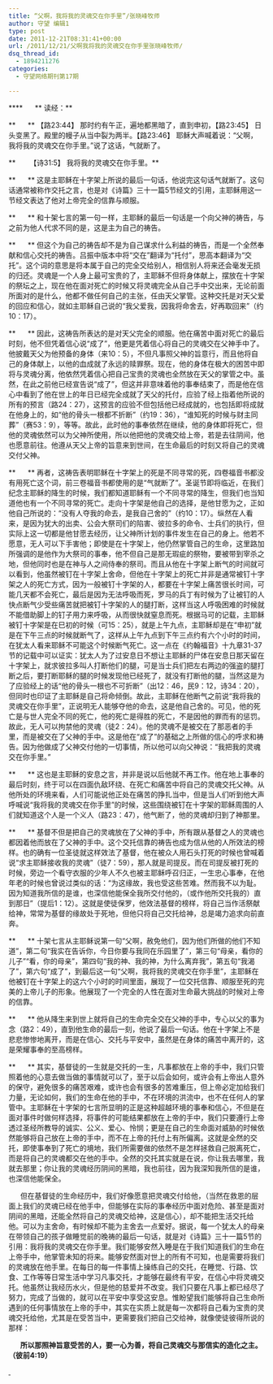 ```yaml
---
title: “父啊，我将我的灵魂交在你手里”/张晓峰牧师
author: 守望 编辑1
type: post
date: 2011-12-21T08:31:41+00:00
url: /2011/12/21/父啊我将我的灵魂交在你手里张晓峰牧师/
dsq_thread_id:
  - 1894211276
categories:
  - 守望网络期刊第17期

---
```

****      ** 读经：**

**      ** 【路23:44】 那时约有午正，遍地都黑暗了，直到申初，【路23:45】 日头变黑了。殿里的幔子从当中裂为两半。【路23:46】 耶稣大声喊着说：“父啊，我将我的灵魂交在你手里。”说了这话，气就断了。

**       【诗31:5】 我将我的灵魂交在你手里。<!--more-->**

**      ** 这是主耶稣在十字架上所说的最后一句话，他说完这句话气就断了。这句话通常被称作交托之言，也是对《诗篇》三十一篇5节经文的引用，主耶稣用这一节经文表达了他对上帝完全的信靠与顺服。

**      ** 和十架七言的第一句一样，主耶稣的最后一句话是一个向父神的祷告，与之前为他人代求不同的是，这是主为自己的祷告。

**      ** 但这个为自己的祷告却不是为自己谋求什么利益的祷告，而是一个全然奉献和信心交托的祷告。吕振中版本中将“交在”翻译为“托付”，思高本翻译为“交托”。这个词的意思是将本属于自己的完全交给别人，相信别人将来还会毫发无损的归还。灵魂是一个人身上最可宝贵的了，主耶稣不但将身体献上，摆放在十字架的祭坛之上，现在他在面对死亡的时候又将灵魂完全从自己手中交出来，无论前面所面对的是什么，他都不做任何自己的主张，任由天父掌管。这种交托是对天父爱的回应和信心，就如主耶稣自己说的“我父爱我，因我将命舍去，好再取回来”（约10：17）。

**      ** 因此，这祷告所表达的是对天父完全的顺服。他在痛苦中面对死亡的最后时刻，他不但凭着信心说“成了”，他更是凭着信心将自己的灵魂交在父神手中了。他披戴天父为他预备的身体（来10：5），不但凡事照父神的旨意行，而且他将自己的身体献上，以他的血成就了永远的赎罪祭。现在，他的身体在极大的困苦中即将与灵魂分离，他依然凭着信心把自己宝贵的灵魂也全然放在天父的掌管之中。虽然，在此之前他已经宣告说“成了”，但这并非意味着他的事奉结束了，而是他在信心中看到了他在世上的年日已经完全成就了天父的托付，应验了经上指着他所说的所有的预言（路24：27），这预言的应验不但包括他已经成就的，也包括即将成就在他身上的，如“他的骨头一根都不折断”（约19：36），“谁知死的时候与财主同葬”（赛53：9），等等。故此，此时他的事奉依然在继续，他的身体即将死亡，但他的灵魂依然可以为父神所使用，所以他把他的灵魂交给上帝，若是去往阴间，他也愿意前往。他遵从天父上帝的旨意来到世间，在生命最后的时刻又将自己的灵魂交付父神。

**      ** 再者，这祷告表明耶稣在十字架上的死是不同寻常的死，四卷福音书都没有用死亡这个词，前三卷福音书都使用的是“气就断了”。圣诞节即将临近，在我们纪念主耶稣的降生的时候，我们都知道耶稣有一个不同寻常的降生，但我们也当知道他也有一个不同寻常的死亡。走向十字架是他自己的选择，是他甘愿为之，正如他自己所说的：“没有人夺我的命去，是我自己舍的”（约10：17）。纵然在人看来，是因为犹大的出卖、公会大祭司们的陷害、彼拉多的命令、士兵们的执行，但实际上这一切都是他甘愿去经历，让父神所计划的事件发生在自己的身上。他若不愿意，无人可以下手害他；即使是在十字架上，他仍然掌管自己的生命，这里路加所强调的是他作为大祭司的事奉，他不但自己是那无瑕疵的祭物，要被带到宰杀之地，但他同时也是在神与人之间侍奉的祭司。而且从他在十字架上断气的时间就可以看到，他虽然被钉在十字架上舍命，但他在十字架上的死亡并非是通常被钉十字架之人的死亡方式，因为一般被钉十字架的人，都要在十字架上痛苦很长时间，可能几天都不会死亡，最后是因为无法呼吸而死，罗马的兵丁有时候为了让被钉的人快点断气少受些痛苦就把被钉十字架的人的腿打断，这样当这人呼吸困难的时候就不能借助脚上的钉子用力来呼吸，从而很快就窒息而死。根据马可的记载，主耶稣被钉十字架是在巳初的时候（可15：25），就是上午九点，主耶稣却是在“申初”就是在下午三点的时候就断气了，这样从上午九点到下午三点约有六个小时的时间，在犹太人看来耶稣不可能这个时候断气死亡。这一点在《约翰福音》十九章31-37节的记载中可以证实：犹太人为了过安息日不想让主耶稣的尸体在安息日那天留在十字架上，就求彼拉多叫人打断他们的腿，可是当士兵们把左右两边的强盗的腿打断之后，要打断耶稣的腿的时候发现他已经死了，就没有打断他的腿，当然这是为了应验经上的话“他的骨头一根也不可折断”（出12：46，民9：12，诗34：20），但同时也印证了主耶稣是自己将命倾倒。故此，主耶稣在他断气之前说“我将我的灵魂交在你手里”，正说明无人能够夺他的命去，这是他自己舍的。可见，他的死亡是与世人完全不同的死亡，他的死亡是得胜的死亡，不是因他的罪而有的惩罚。故此，无人可以拘禁他的灵魂（徒2：24）。他的灵魂不是被交在了那恶者的手里，而是被交在了父神的手中。这是他在“成了”的基础之上所做的信心的呼求和祷告。因为他做成了父神交付他的一切事情，所以他可以向父神说：“我把我的灵魂交在你手里。”

**      ** 这也是主耶稣的安息之言，并非是说以后他就不再工作。他在地上事奉的最后时刻，终于可以在四面仇敌环绕、在死亡和痛苦中将自己的灵魂交托父神。从他所处的环境来看，人们可能说他正处在痛苦的挣扎当中，但是当人们听到他大声呼喊说“我将我的灵魂交在你手里”的时候，这些围绕被钉在十字架的耶稣周围的人们就知道这个人是一个义人（路23：47），他气断了，他的灵魂却归到了神那里。

**      ** 基督不但是把自己的灵魂放在了父神的手中，所有跟从基督之人的灵魂也都因着他而放在了父神的手中。这个交托信靠的祷告也成为信从他的人所效法的榜样。也的确有一位圣徒就这样效法了基督，他在被众人用石头打死的时候也曾喊着说“求主耶稣接收我的灵魂”（徒7：59），那人就是司提反。而在司提反被打死的时候，旁边一个看守衣服的少年人不久也被主耶稣呼召归正，一生忠心事奉，在他年老的时候也曾说过类似的话：“为这缘故，我也受这些苦难。然而我不以为耻。因为知道我所信的是谁，也深信他能保全我所交付他的，（或作他所交托我的）直到那日”（提后1：12）。这就是使徒保罗，他效法基督的榜样，将自己当作活祭献给神，常常为基督的缘故处于死地，但他只将自己交托给神，总是竭力追求向前直奔。

**      ** 十架七言从主耶稣说第一句“父啊，赦免他们，因为他们所做的他们不知道”，第二句“我实在告诉你，今日你要与我同在乐园里了”，第三句“母亲，看你的儿子”“看，你的母亲”，第四句“我的神、我的神，为什么离弃我”，第五句“我渴了”，第六句“成了”，到最后这一句“父啊，我将我的灵魂交在你手里”，主耶稣在他被钉在十字架上的这六个小时的时间里面，展现了一位交托信靠、顺服至死的完美的上帝儿子的形象。他展现了一个完全的人性在面对生命最大挑战的时候对上帝的信靠。

**      ** 他从降生来到世上就将自己的生命完全交在父神的手中，专心以父的事为念（路2：49），直到他生命的最后一刻，他说了最后一句话。他在十字架上不是悲悲惨惨地离开，而是在信心、交托与平安中，虽然是在身体的痛苦中离开的，这是荣耀事奉的至高榜样。

**      ** 其实，基督徒的一生就是交托的一生，凡事都放在上帝的手中，我们只管照着他的心意去做当做的事情就可以了，至于以后会如何，或许会有上帝出人意外的保守，避免很多的痛苦艰难，或许也会有很多的苦难重压，但上帝必定加给我们力量，无论如何，我们的生命在他的手中，不在环境的洪流中，也不在任何人的掌管中。主耶稣在十字架的七言所显明的正是这种超越环境的事奉和信心，不但是在面对事件时做何样选择，将事件的可能结果都放在上帝的手中，我们只要遵行上帝透过圣经所教导的诚实、公义、爱心、怜悯；更是在自己的生命面对威胁的时候依然能够将自己放在上帝的手中，而不在上帝的托付上有所偏离。这就是全然的交托，即使事奉到了死亡的境地，我们所需要做的依然不是怎样拯救自己脱离死亡，而是将自己的灵魂都交在他的手中。全然的交托其实就是在说，你让我去哪里，我就去那里；你让我的灵魂经历阴间的黑暗，我也前往，因为我深知我所信的是谁，也深信他能保全。

<p align="left">
  <strong>       </strong>但在基督徒的生命经历中，我们好像愿意把灵魂交付给他，（当然在救恩的层面上我们的灵魂已经在他手中，但能够在实际的事奉经历中面对危险、甚至是面对阴间的黑暗，还能全然将自己的灵魂交给神，这是信心），却不能把生活交托给他。可以为主舍命，有时候却不能为主舍去一点爱好。据说，每一个犹太人的母亲在带领自己的孩子做睡觉前的晚祷的最后一句话，就是对《诗篇》三十一篇5节的引用：我将我的灵魂交在你手里。我们能够安然入睡是在于我们知道我们的生命在上帝手中，他掌管未知的将来。能够安然面对世上的所有不可知，也是需要将我们的灵魂放在他手里。在每日的每一件事情上操练自己的交托，在睡觉、行路、饮食、工作等等日常生活中学习凡事交托，才能够在最终有平安，在信心中将灵魂交托。他虽然让我经历水火，但是他的慈爱并不改变。我们只要在凡事上都已经尽了努力，完成了当做的，就可以在平安中享受这安息。惟盼望我们能够将自己生命所遇到的任何事情放在上帝的手中，其实在实质上就是每一次都将自己看为宝贵的灵魂交托给他，尤其是在受苦当中，更需要我们把自己交给神，就像使徒彼得所说的那样：
</p>

<p align="left">
  <strong><strong>       </strong>所以那照神旨意受苦的人，要一心为善，将自己灵魂交与那信实的造化之主。（彼前4:19</strong><strong>）</strong>
</p>

<span style="text-decoration: underline;"> </span>
